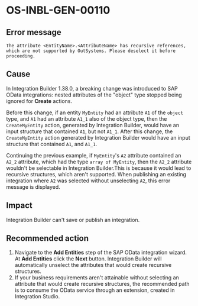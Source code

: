 ﻿---
summary: Recomended actions for the error "The attribute has recursive references, which are not supported by OutSystems. Please deselect it before proceeding." in Integration Builder.
tags:
locale: en-us
guid: 81e9c04e-3962-4cdd-af49-b53826872f0a
app_type: traditional web apps, mobile apps, reactive web apps
---

# OS-INBL-GEN-00110


## Error message

`The attribute <EntityName>.<AttributeName> has recursive references, which are not supported by OutSystems. Please deselect it before proceeding.`


## Cause

In Integration Builder 1.38.0, a breaking change was introduced to SAP OData integrations: nested attributes of the "object" type stopped being ignored for **Create** actions.

Before this change, if an entity `MyEntity` had an attribute `A1` of the `object` type, and `A1` had an attribute `A1_1` also of the object type, then the `CreateMyEntity` action, generated by Integration Builder, would have an input structure that contained `A1`, but not `A1_1`. 
After this change, the `CreateMyEntity` action generated by Integration Builder would have an input structure that contained `A1`, and `A1_1`.

Continuing the previous example, if `MyEntity`'s `A2` attribute contained an `A2_2` attribute, which had the type `array of MyEntity`, then the `A2_2` attribute wouldn't be selectable in Integration Builder.This is because it would lead to recursive structures, which aren't supported.
When publishing an existing integration where `A2` was selected without unselecting `A2`, this error message is displayed.


## Impact

Integration Builder can't save or publish an integration.


## Recommended action

1. Navigate to the **Add Entities** step of the SAP OData integration wizard. At **Add Entities** click the **Next** button. Integration Builder will automatically unselect the attributes that would create recursive structures.
1. If your business requirements aren't attainable without selecting an attribute that would create recursive structures, the recommended path is to consume the OData service through an extension, created in Integration Studio.
